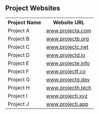 
<h2>Project Websites</h2>

<table>
    <tr>
        <th>Project Name</th>
        <th>Website URL</th>
    </tr>
    <tr>
        <td>Project A</td>
        <td><a href="http://www.projecta.com" target="_blank">www.projecta.com</a></td>
    </tr>
    <tr>
        <td>Project B</td>
        <td><a href="http://www.projectb.org" target="_blank">www.projectb.org</a></td>
    </tr>
    <tr>
        <td>Project C</td>
        <td><a href="http://www.projectc.net" target="_blank">www.projectc.net</a></td>
    </tr>
    <tr>
        <td>Project D</td>
        <td><a href="http://www.projectd.io" target="_blank">www.projectd.io</a></td>
    </tr>
    <tr>
        <td>Project E</td>
        <td><a href="http://www.projecte.info" target="_blank">www.projecte.info</a></td>
    </tr>
    <tr>
        <td>Project F</td>
        <td><a href="http://www.projectf.co" target="_blank">www.projectf.co</a></td>
    </tr>
    <tr>
        <td>Project G</td>
        <td><a href="http://www.projectg.dev" target="_blank">www.projectg.dev</a></td>
    </tr>
    <tr>
        <td>Project H</td>
        <td><a href="http://www.projecth.tech" target="_blank">www.projecth.tech</a></td>
    </tr>
    <tr>
        <td>Project I</td>
        <td><a href="http://www.projecti.xyz" target="_blank">www.projecti.xyz</a></td>
    </tr>
    <tr>
        <td>Project J</td>
        <td><a href="http://www.projectj.app" target="_blank">www.projectj.app</a></td>
    </tr>
</table>
